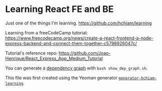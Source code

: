 # Learning React FE and BE

Just one of the things I'm learning. <https://github.com/hchiam/learning>

Learning from a freeCodeCamp tutorial: <https://www.freecodecamp.org/news/create-a-react-frontend-a-node-express-backend-and-connect-them-together-c5798926047c/>

Tutorial's reference repo: <https://github.com/Joao-Henrique/React_Express_App_Medium_Tutorial>

You can generate a [dependency graph](https://github.com/hchiam/learning-dependency-cruiser) with `bash show_dep_graph.sh`.

This file was first created using the Yeoman generator [`generator-hchiam-learning`](https://www.npmjs.com/package/generator-hchiam-learning).
